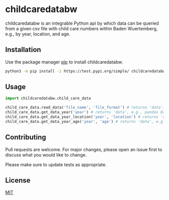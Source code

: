 # childcaredatabw
childcaredatabw is an integrable Python api by which data can be queried from a given csv file with child care numbers within Baden Wuertemberg, e.g., by year, location, and age.

## Installation

Use the package manager [pip](https://pip.pypa.io/en/stable/) to install childcaredatabw. 

```bash
python3 -m pip install -i https://test.pypi.org/simple/ childcaredatabw==0.0.5
```

## Usage

```python
import childcaredatabw.child_care_data

child_care_data.read_data('file_name', 'file_format') # returns 'data', e.g., pandas DataFrame if file_format == csv
child_care_data.get_data_year('year') # returns 'data', e.g., pandas DataFrame if file_format == csv, for a given year
child_care_data.get_data_year_location('year', 'location') # returns 'data', e.g., pandas DataFrame if file_format == csv, for a given year and location
child_care_data.get_data_year_age('year', 'age') # returns 'data', e.g., pandas DataFrame if file_format == csv, for a given year and age
```

## Contributing
Pull requests are welcome. For major changes, please open an issue first to discuss what you would like to change.

Please make sure to update tests as appropriate.

## License
[MIT](https://choosealicense.com/licenses/mit/)